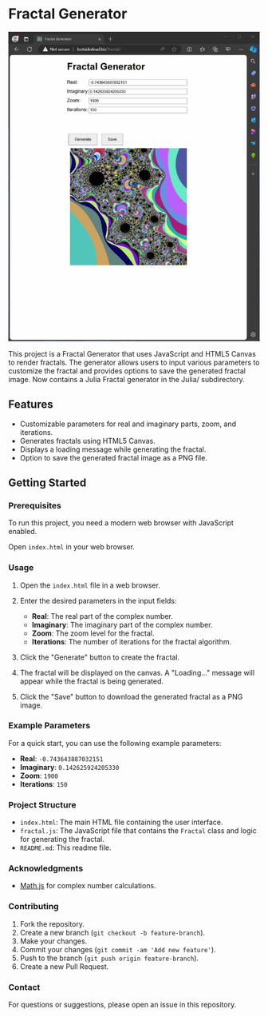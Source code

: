 # Fractal Generator

![screenshot](https://github.com/lostjared/Fractal.Generator.JavaScript/blob/main/screenshot.jpg)

This project is a Fractal Generator that uses JavaScript and HTML5 Canvas to render fractals. The generator allows users to input various parameters to customize the fractal and provides options to save the generated fractal image.
Now contains a Julia Fractal generator in the Julia/ subdirectory. 

## Features

- Customizable parameters for real and imaginary parts, zoom, 
and iterations.
- Generates fractals using HTML5 Canvas.
- Displays a loading message while generating the fractal.
- Option to save the generated fractal image as a PNG file.

## Getting Started

### Prerequisites

To run this project, you need a modern web browser with JavaScript 
enabled.

Open `index.html` in your web browser.

### Usage

1. Open the `index.html` file in a web browser.
2. Enter the desired parameters in the input fields:
   - **Real**: The real part of the complex number.
   - **Imaginary**: The imaginary part of the complex number.
   - **Zoom**: The zoom level for the fractal.
   - **Iterations**: The number of iterations for the fractal algorithm.

3. Click the "Generate" button to create the fractal.
4. The fractal will be displayed on the canvas. A "Loading..." message will appear while the fractal is being generated.
5. Click the "Save" button to download the generated fractal as a PNG image.

### Example Parameters

For a quick start, you can use the following example parameters:

- **Real**: `-0.743643887032151`
- **Imaginary**: `0.142625924205330`
- **Zoom**: `1900`
- **Iterations**: `150`

### Project Structure

- `index.html`: The main HTML file containing the user interface.
- `fractal.js`: The JavaScript file that contains the `Fractal` class and logic for generating the fractal.
- `README.md`: This readme file.

### Acknowledgments

- [Math.js](https://mathjs.org/) for complex number calculations.

### Contributing

1. Fork the repository.
2. Create a new branch (`git checkout -b feature-branch`).
3. Make your changes.
4. Commit your changes (`git commit -am 'Add new feature'`).
5. Push to the branch (`git push origin feature-branch`).
6. Create a new Pull Request.

### Contact

For questions or suggestions, please open an issue in this repository.
